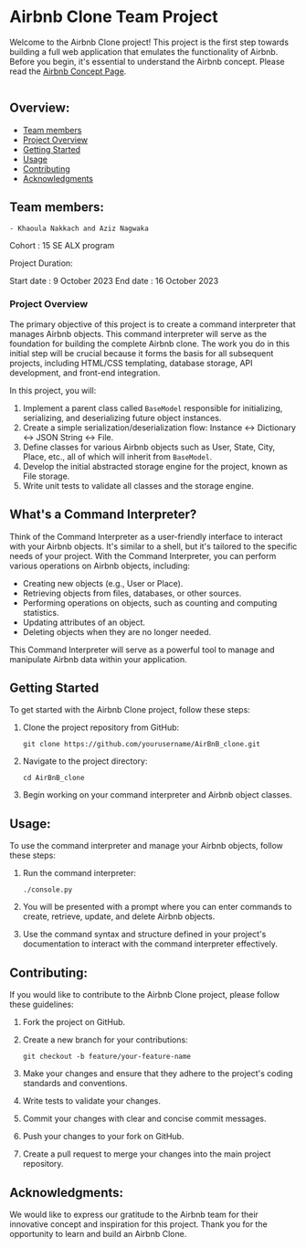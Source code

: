 # Airbnb Clone Team Project


Welcome to the Airbnb Clone project! This project is the first step towards building a full web application that emulates the functionality of Airbnb. Before you begin, it's essential to understand the Airbnb concept. Please read the [Airbnb Concept Page](https://www.airbnb.com/about/about-us).

<img src="https://s3.amazonaws.com/alx-intranet.hbtn.io/uploads/medias/2018/6/65f4a1dd9c51265f49d0.png?X-Amz-Algorithm=AWS4-HMAC-SHA256&amp;X-Amz-Credential=AKIARDDGGGOUSBVO6H7D%2F20231009%2Fus-east-1%2Fs3%2Faws4_request&amp;X-Amz-Date=20231009T101713Z&amp;X-Amz-Expires=86400&amp;X-Amz-SignedHeaders=host&amp;X-Amz-Signature=08799d81f7ffc8c64f8af7a3798e84aaf4c11f4014041f9d48eee4efea6e97c5" alt="" loading="lazy" style="">

## Overview:
- [Team members](#team-members)
- [Project Overview](#project-overview)
- [Getting Started](#getting-started)
- [Usage](#usage)
- [Contributing](#contributing)
- [Acknowledgments](#acknowledgments)

## Team members:

	- Khaoula Nakkach and Aziz Nagwaka

Cohort : 15 SE ALX program

Project Duration:

Start date : 9 October 2023
End date : 16 October 2023
 
### Project Overview

The primary objective of this project is to create a command interpreter that manages Airbnb objects. This command interpreter will serve as the foundation for building the complete Airbnb clone. The work you do in this initial step will be crucial because it forms the basis for all subsequent projects, including HTML/CSS templating, database storage, API development, and front-end integration.

In this project, you will:

1. Implement a parent class called `BaseModel` responsible for initializing, serializing, and deserializing future object instances.
2. Create a simple serialization/deserialization flow: Instance <-> Dictionary <-> JSON String <-> File.
3. Define classes for various Airbnb objects such as User, State, City, Place, etc., all of which will inherit from `BaseModel`.
4. Develop the initial abstracted storage engine for the project, known as File storage.
5. Write unit tests to validate all classes and the storage engine.

## What's a Command Interpreter?

Think of the Command Interpreter as a user-friendly interface to interact with your Airbnb objects. It's similar to a shell, but it's tailored to the specific needs of your project. With the Command Interpreter, you can perform various operations on Airbnb objects, including:

- Creating new objects (e.g., User or Place).
- Retrieving objects from files, databases, or other sources.
- Performing operations on objects, such as counting and computing statistics.
- Updating attributes of an object.
- Deleting objects when they are no longer needed.

This Command Interpreter will serve as a powerful tool to manage and manipulate Airbnb data within your application.

## Getting Started

To get started with the Airbnb Clone project, follow these steps:

1. Clone the project repository from GitHub:

   ```
   git clone https://github.com/yourusername/AirBnB_clone.git
   ```

2. Navigate to the project directory:

   ```
   cd AirBnB_clone
   ```

3. Begin working on your command interpreter and Airbnb object classes.

## Usage:

To use the command interpreter and manage your Airbnb objects, follow these steps:

1. Run the command interpreter:

   ```
   ./console.py
   ```

2. You will be presented with a prompt where you can enter commands to create, retrieve, update, and delete Airbnb objects.

3. Use the command syntax and structure defined in your project's documentation to interact with the command interpreter effectively.

## Contributing:

If you would like to contribute to the Airbnb Clone project, please follow these guidelines:

1. Fork the project on GitHub.

2. Create a new branch for your contributions:

   ```
   git checkout -b feature/your-feature-name
   ```

3. Make your changes and ensure that they adhere to the project's coding standards and conventions.

4. Write tests to validate your changes.

5. Commit your changes with clear and concise commit messages.

6. Push your changes to your fork on GitHub.

7. Create a pull request to merge your changes into the main project repository.

## Acknowledgments:

We would like to express our gratitude to the Airbnb team for their innovative concept and inspiration for this project. Thank you for the opportunity to learn and build an Airbnb Clone.
